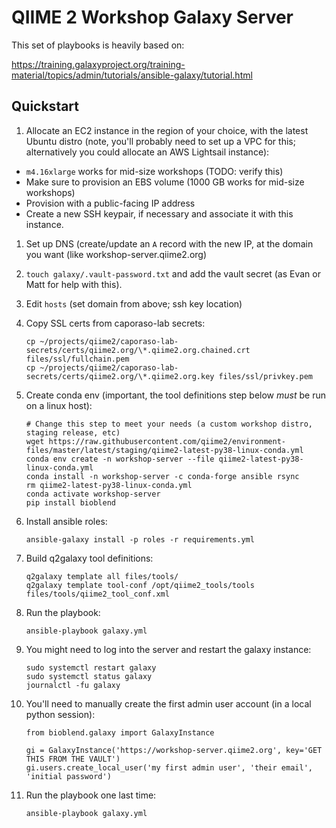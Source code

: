 # QIIME 2 Workshop Galaxy Server

This set of playbooks is heavily based on:

https://training.galaxyproject.org/training-material/topics/admin/tutorials/ansible-galaxy/tutorial.html

## Quickstart

1. Allocate an EC2 instance in the region of your choice, with the latest
   Ubuntu distro (note, you'll probably need to set up a VPC for this;
   alternatively you could allocate an AWS Lightsail instance):
  - `m4.16xlarge` works for mid-size workshops (TODO: verify this)
  - Make sure to provision an EBS volume (1000 GB works for mid-size workshops)
  - Provision with a public-facing IP address
  - Create a new SSH keypair, if necessary and associate it with this instance.
1. Set up DNS (create/update an `A` record with the new IP, at the domain you
   want (like workshop-server.qiime2.org)
1. `touch galaxy/.vault-password.txt` and add the vault secret (as Evan or Matt
   for help with this).
1. Edit `hosts` (set domain from above; ssh key location)
1. Copy SSL certs from caporaso-lab secrets:

       cp ~/projects/qiime2/caporaso-lab-secrets/certs/qiime2.org/\*.qiime2.org.chained.crt files/ssl/fullchain.pem
       cp ~/projects/qiime2/caporaso-lab-secrets/certs/qiime2.org/\*.qiime2.org.key files/ssl/privkey.pem

1. Create conda env (important, the tool definitions step below _must_ be run
   on a linux host):

       # Change this step to meet your needs (a custom workshop distro, staging release, etc)
       wget https://raw.githubusercontent.com/qiime2/environment-files/master/latest/staging/qiime2-latest-py38-linux-conda.yml
       conda env create -n workshop-server --file qiime2-latest-py38-linux-conda.yml
       conda install -n workshop-server -c conda-forge ansible rsync
       rm qiime2-latest-py38-linux-conda.yml
       conda activate workshop-server
       pip install bioblend

1. Install ansible roles:

       ansible-galaxy install -p roles -r requirements.yml

1. Build q2galaxy tool definitions:

       q2galaxy template all files/tools/
       q2galaxy template tool-conf /opt/qiime2_tools/tools files/tools/qiime2_tool_conf.xml

1. Run the playbook:

       ansible-playbook galaxy.yml

1. You might need to log into the server and restart the galaxy instance:

       sudo systemctl restart galaxy
       sudo systemctl status galaxy
       journalctl -fu galaxy

1. You'll need to manually create the first admin user account (in a local
   python session):

       from bioblend.galaxy import GalaxyInstance

       gi = GalaxyInstance('https://workshop-server.qiime2.org', key='GET THIS FROM THE VAULT')
       gi.users.create_local_user('my first admin user', 'their email', 'initial password')

1. Run the playbook one last time:

       ansible-playbook galaxy.yml
